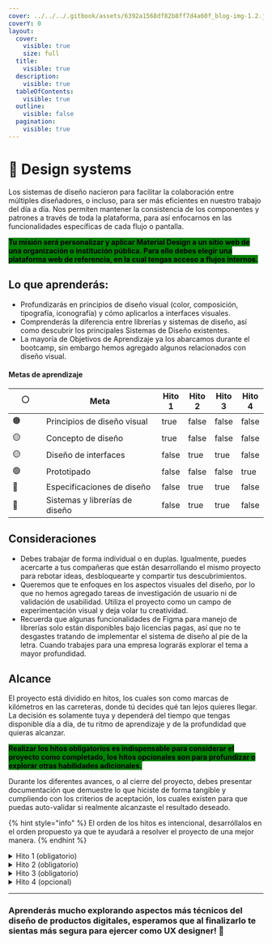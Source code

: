 ```yaml
---
cover: ../../../.gitbook/assets/6392a1568df82b8ff7d4a60f_blog-img-1.2.jpeg
coverY: 0
layout:
  cover:
    visible: true
    size: full
  title:
    visible: true
  description:
    visible: true
  tableOfContents:
    visible: true
  outline:
    visible: false
  pagination:
    visible: true
---
```


# 🦄 Design systems

Los sistemas de diseño nacieron para facilitar la colaboración entre múltiples diseñadores, o incluso, para ser más eficientes en nuestro trabajo del día a día. Nos permiten mantener la consistencia de los componentes y patrones a través de toda la plataforma, para así enfocarnos en las funcionalidades específicas de cada flujo o pantalla.

<mark style="background-color:green;">**Tu misión será personalizar y aplicar Material Design a un sitio web de una organización o institución pública. Para ello debes elegir una plataforma web de referencia, en la cual tengas acceso a flujos internos.**</mark>



## Lo que aprenderás:

* Profundizarás en principios de diseño visual (color, composición, tipografía, iconografía) y cómo aplicarlos a interfaces visuales.
* Comprenderás la diferencia entre librerías y sistemas de diseño, así como descubrir los principales Sistemas de Diseño existentes.
* La mayoría de Objetivos de Aprendizaje ya los abarcamos durante el bootcamp, sin embargo hemos agregado algunos relacionados con diseño visual.

#### Metas de aprendizaje

<table><thead><tr><th width="76">⚪️</th><th width="274">Meta</th><th data-type="checkbox">Hito 1</th><th data-type="checkbox">Hito 2</th><th data-type="checkbox">Hito 3</th><th data-type="checkbox">Hito 4</th></tr></thead><tbody><tr><td><span data-gb-custom-inline data-tag="emoji" data-code="1f7e0">🟠</span></td><td>Principios de diseño visual</td><td>true</td><td>false</td><td>false</td><td>false</td></tr><tr><td>🟡</td><td>Concepto de diseño</td><td>true</td><td>false</td><td>false</td><td>false</td></tr><tr><td>🟡</td><td>Diseño de interfaces</td><td>false</td><td>true</td><td>true</td><td>false</td></tr><tr><td>🟢</td><td>Prototipado</td><td>false</td><td>false</td><td>false</td><td>true</td></tr><tr><td>🔵</td><td>Especificaciones de diseño</td><td>false</td><td>true</td><td>true</td><td>false</td></tr><tr><td>🔵</td><td>Sistemas y librerías de diseño</td><td>false</td><td>true</td><td>true</td><td>false</td></tr></tbody></table>



## Consideraciones

* Debes trabajar de forma individual o en duplas. Igualmente, puedes acercarte a tus compañeras que están desarrollando el mismo proyecto para rebotar ideas, desbloquearte y compartir tus descubrimientos.
* Queremos que te enfoques en los aspectos visuales del diseño, por lo que no hemos agregado tareas de investigación de usuario ni de validación de usabilidad. Utiliza el proyecto como un campo de experimentación visual y deja volar tu creatividad.
* Recuerda que algunas funcionalidades de Figma para manejo de librerías solo están disponibles bajo licencias pagas, así que no te desgastes tratando de implementar el sistema de diseño al pie de la letra. Cuando trabajes para una empresa lograrás explorar el tema a mayor profundidad.



## Alcance

El proyecto está dividido en hitos, los cuales son como marcas de kilómetros en las carreteras, donde tú decides qué tan lejos quieres llegar. La decisión es solamente tuya y dependerá del tiempo que tengas disponible día a día, de tu ritmo de aprendizaje y de la profundidad que quieras alcanzar.

<mark style="background-color:green;">**Realizar los hitos obligatorios es indispensable para considerar el proyecto como completado, los hitos opcionales son para profundizar o explorar otras habilidades adicionales.**</mark>

Durante los diferentes avances, o al cierre del proyecto, debes presentar documentación que demuestre lo que hiciste de forma tangible y cumpliendo con los criterios de aceptación, los cuales existen para que puedas auto-validar si realmente alcanzaste el resultado deseado.

{% hint style="info" %}
El orden de los hitos es intencional, desarróllalos en el orden propuesto ya que te ayudará a resolver el proyecto de una mejor manera.
{% endhint %}

<details>

<summary>Hito 1 (obligatorio)</summary>

Primero vamos a definir las bases visuales que utilizarás en el rediseño de la plataforma de referencia.

**Criterios de aceptación:**

1. Elige una plataforma que tenga amplias oportunidades de mejora en su diseño visual, así será más evidente el antes vs el después.
2. Crea un moodboard de inspiración visual para guiar el rediseño de marca que vas a proponer. _Nota: no es un benchmark, es 100% inspiración visual._
3. Selecciona la tipografía(s) que utilizarás para títulos y párrafos.
4. Define la paleta de colores primarios y secundarios que utilizarás en el rediseño. _Nota: Valida que los colores sean accesibles, pero no te desgastes logrando el nivel AAA, con AA es suficiente._
5. Define la iconografía que consideres más adecuada para tu rediseño.
6. Genera una "guía de marca" que incluya todos los elementos anteriores. La intención es crear un "mini brand book", que más adelante aplicaremos a elementos de UI.

**Experimenta con el rediseño de UNA sola pantalla. Esta se convertirá en tu "key visual" con la que guiarás tu propuesta.**

</details>

<details>

<summary>Hito 2 (obligatorio)</summary>

Una vez definido el concepto visual de la marca, es necesario mapear el estado actual de la plataforma de referencia, para identificar todos los elementos y componentes principales.

**Criterios de aceptación:**

1. Crea un inventario visual de los principales componentes y patrones de la plataforma de referencia. _Por ejemplo, es posible que encuentres dos formas diferentes de seleccionar una fecha, mapea estas inconsistencias así como los elementos más utilizados en la plataforma._
2. Define las características del espaciado para UI (retículas, layout, espaciados, etc.).&#x20;
3. Rediseña los elementos, componentes y patrones mapeados aplicando la "guía de marca" desarrollaste.
4. Documenta estos componentes utilizando el modelo de Atomic Design. Puedes crear un UI Kit o utilizar Notion por ejemplo.

</details>

<details>

<summary>Hito 3 (obligatorio)</summary>

Ahora es momento de sistematizar todo lo anteriormente diseñado e implementarlo.

**Criterios de aceptación:**

1. Realiza un análisis sobre las principales diferencias entre un Sistema de Diseño y una librería. Incluye una breve lista de los sistemas de diseño más utilizados actualmente.
2. Descarga la librería de componentes de Material Design y adáptala para que se vea lo más similar posible a lo que diseñaste en los pasos anteriores.
3. Rediseña 3 pantallas principales de la plataforma de referencia, en las que puedas ejemplificar como se utilizaría el sistema de diseño.&#x20;
4. Desarrolla la versión para mobile y tablet de las 3 pantallas que elegiste.

**En este hito te darás cuenta que NO es posible personalizar al 100% el sistema seleccionado, sino que más bien debes adaptar tu diseño a los estándares de Material Design. Cambia tu diseño según consideres necesario.**

</details>

<details>

<summary>Hito 4 (opcional)</summary>

Ahora con todos los ingredientes listos puedes dedicarte a crear un prototipo donde pongas en práctica los diferentes elementos y componentes!

**Criterios de aceptación:**

1. Prototipo navegable en alta fidelidad (texto real, imágenes, colores e íconos), incluyendo componentes reutilizables debidamente implementados desde la librería.
2. Incluye interacciones avanzadas como carruseles, menú colapsable y otros, pero toma en cuenta que es un prototipo y tiene ciertas limitaciones, por lo que nunca será una réplica exacta de un sitio o aplicación web.

</details>

***

### **Aprenderás mucho explorando aspectos más técnicos del diseño de productos digitales, esperamos que al finalizarlo te sientas más segura para ejercer como UX designer!** :unicorn:

